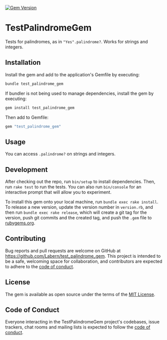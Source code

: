 [![Gem Version](https://badge.fury.io/rb/test_palindrome_gem.svg)](https://badge.fury.io/rb/test_palindrome_gem)

# TestPalindromeGem

Tests for palindromes, as in <code>"Yes".palindrome?</code>. Works for strings and integers.

## Installation

Install the gem and add to the application's Gemfile by executing:

```bash
bundle test_palindrome_gem
```

If bundler is not being used to manage dependencies, install the gem by executing:

```bash
gem install test_palindrome_gem
```

Then add to Gemfile:

```bash
gem "test_palindrome_gem"
```

## Usage

You can access <code>.palindrome?</code> on strings and integers.

## Development

After checking out the repo, run `bin/setup` to install dependencies. Then, run `rake test` to run the tests. You can also run `bin/console` for an interactive prompt that will allow you to experiment.

To install this gem onto your local machine, run `bundle exec rake install`. To release a new version, update the version number in `version.rb`, and then run `bundle exec rake release`, which will create a git tag for the version, push git commits and the created tag, and push the `.gem` file to [rubygems.org](https://rubygems.org).

## Contributing

Bug reports and pull requests are welcome on GitHub at https://github.com/Labern/test_palindrome_gem. This project is intended to be a safe, welcoming space for collaboration, and contributors are expected to adhere to the [code of conduct](https://github.com/Labern/test_palindrome_gem/blob/master/CODE_OF_CONDUCT.md).

## License

The gem is available as open source under the terms of the [MIT License](https://opensource.org/licenses/MIT).

## Code of Conduct

Everyone interacting in the TestPalindromeGem project's codebases, issue trackers, chat rooms and mailing lists is expected to follow the [code of conduct](https://github.com/Labern/test_palindrome_gem/blob/master/CODE_OF_CONDUCT.md).
